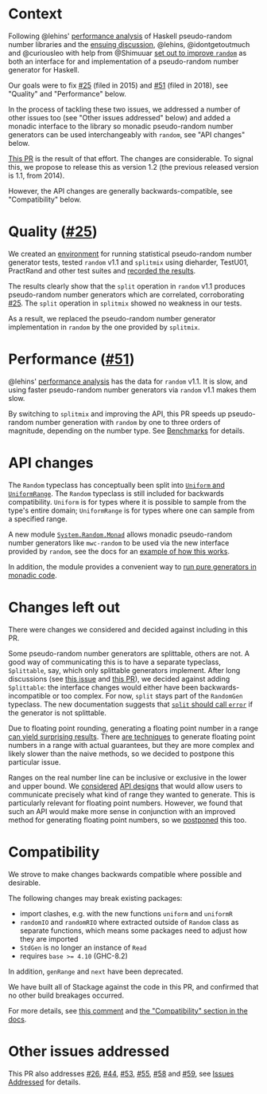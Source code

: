 # Context

Following @lehins' [performance analysis][analysis] of Haskell pseudo-random number libraries and the [ensuing discussion][analysis-discussion], @lehins, @idontgetoutmuch and @curiousleo with help from @Shimuuar [set out to improve `random`][announcement] as both an interface for and implementation of a pseudo-random number generator for Haskell.

Our goals were to fix [#25][issue-25] (filed in 2015) and [#51][issue-51] (filed in 2018), see "Quality" and "Performance" below.

In the process of tackling these two issues, we addressed a number of other issues too (see "Other issues addressed" below) and added a monadic interface to the library so monadic pseudo-random number generators can be used interchangeably with `random`, see "API changes" below.

[This PR](this-pr) is the result of that effort. The changes are considerable. To signal this, we propose to release this as version 1.2 (the previous released version is 1.1, from 2014).

However, the API changes are generally backwards-compatible, see "Compatibility" below.

# Quality ([#25][issue-25])

We created an [environment][quality-repo] for running statistical pseudo-random number generator tests, tested `random` v1.1 and `splitmix` using dieharder, TestU01, PractRand and other test suites and [recorded the results][quality-results].

The results clearly show that the `split` operation in `random` v1.1 produces pseudo-random number generators which are correlated, corroborating [#25][issue-25]. The `split` operation in `splitmix` showed no weakness in our tests.

As a result, we replaced the pseudo-random number generator implementation in `random` by the one provided by `splitmix`.

# Performance ([#51][issue-51])

@lehins' [performance analysis][analysis] has the data for `random` v1.1. It is slow, and using faster pseudo-random number generators via `random` v1.1 makes them slow.

By switching to `splitmix` and improving the API, this PR speeds up pseudo-random number generation with `random` by one to three orders of magnitude, depending on the number type. See [Benchmarks][benchmarks] for details.

# API changes

The `Random` typeclass has conceptually been split into [`Uniform` and `UniformRange`][uniform-vs-uniformrange]. The `Random` typeclass is still included for backwards compatibility. `Uniform` is for types where it is possible to sample from the type's entire domain; `UniformRange` is for types where one can sample from a specified range.

A new module [`System.Random.Monad`][random-monad] allows monadic pseudo-random number generators like `mwc-random` to be used via the new interface provided by `random`, see the docs for an [example of how this works][mwc-example].

In addition, the module provides a convenient way to [run pure generators in monadic code][pure-gen].

# Changes left out

There were changes we considered and decided against including in this PR.

Some pseudo-random number generators are splittable, others are not. A good way of communicating this is to have a separate typeclass, `Splittable`, say, which only splittable generators implement. After long discussions (see [this issue][split-issue] and [this PR][split-pr]), we decided against adding `Splittable`: the interface changes would either have been backwards-incompatible or too complex. For now, `split` stays part of the `RandomGen` typeclass. The new documentation suggests that [`split` should call `error`][split-docs] if the generator is not splittable.

Due to floating point rounding, generating a floating point number in a range [can yield surprising results][fp-caveats]. There [are techniques][fp-issue] to generate floating point numbers in a range with actual guarantees, but they are more complex and likely slower than the naive methods, so we decided to postpone this particular issue.

Ranges on the real number line can be inclusive or exclusive in the lower and upper bound. We [considered][clusivity-issue] [API designs][clusivity-pr] that would allow users to communicate precisely what kind of range they wanted to generate. This is particularly relevant for floating point numbers. However, we found that such an API would make more sense in conjunction with an improved method for generating floating point numbers, so we [postponed][clusivity-postponed] this too.

# Compatibility

We strove to make changes backwards compatible where possible and desirable.

The following changes may break existing packages:

- import clashes, e.g. with the new functions `uniform` and `uniformR`
- `randomIO` and `randomRIO` where extracted outside of `Random` class as separate functions, which means some packages need to adjust how they are imported
- `StdGen` is no longer an instance of `Read`
- requires `base >= 4.10` (GHC-8.2)

In addition, `genRange` and `next` have been deprecated.

We have built all of Stackage against the code in this PR, and confirmed that no other build breakages occurred.

For more details, see [this comment][compatibility-comment] and [the "Compatibility" section in the docs][compatibility].

# Other issues addressed

This PR also addresses [#26][issue-26], [#44][issue-44], [#53][issue-53], [#55][issue-55], [#58][issue-58] and [#59][issue-59], see [Issues Addressed][issues-addressed] for details.

[analysis]: https://alexey.kuleshevi.ch/blog/2019/12/21/random-benchmarks/
[analysis-discussion]: https://www.reddit.com/r/haskell/comments/edr9n4/random_benchmarks/
[announcement]: https://mail.haskell.org/pipermail/libraries/2020-February/030261.html
[benchmarks]: https://github.com/idontgetoutmuch/random/blob/v1.2-proposal/CHANGELOG.md#benchmarks
[clusivity-issue]: https://github.com/idontgetoutmuch/random/issues/113
[clusivity-postponed]: https://github.com/idontgetoutmuch/random/issues/113#issuecomment-624041080
[clusivity-pr]: https://github.com/idontgetoutmuch/random/pull/104
[compatibility]: https://htmlpreview.github.io/?https://raw.githubusercontent.com/idontgetoutmuch/random/haddock-preview/doc/System-Random.html#g:6
[compatibility-comment]: https://github.com/haskell/random/pull/61#issuecomment-628173793
[fp-issue]: https://github.com/idontgetoutmuch/random/issues/105
[fp-caveats]: https://htmlpreview.github.io/?https://raw.githubusercontent.com/idontgetoutmuch/random/haddock-preview/doc/System-Random-Monad.html#g:14
[issue-25]: https://github.com/haskell/random/issues/25
[issue-26]: https://github.com/haskell/random/issues/26
[issue-44]: https://github.com/haskell/random/issues/44
[issue-51]: https://github.com/haskell/random/issues/51
[issue-53]: https://github.com/haskell/random/issues/53
[issue-55]: https://github.com/haskell/random/issues/55
[issue-58]: https://github.com/haskell/random/issues/58
[issue-59]: https://github.com/haskell/random/issues/59
[issues-addressed]: https://github.com/idontgetoutmuch/random/blob/v1.2-proposal/CHANGELOG.md#issues-addressed
[mwc-example]: https://htmlpreview.github.io/?https://raw.githubusercontent.com/idontgetoutmuch/random/haddock-preview/doc/System-Random-Monad.html#g:13
[pure-gen]: https://htmlpreview.github.io/?https://raw.githubusercontent.com/idontgetoutmuch/random/haddock-preview/doc/System-Random-Monad.html#g:5
[quality-repo]: https://github.com/tweag/random-quality
[quality-results]: https://github.com/tweag/random-quality/tree/master/results
[random-monad]: https://htmlpreview.github.io/?https://raw.githubusercontent.com/idontgetoutmuch/random/haddock-preview/doc/System-Random-Monad.html
[split-docs]: https://htmlpreview.github.io/?https://raw.githubusercontent.com/idontgetoutmuch/random/haddock-preview/doc/System-Random.html#v:split
[split-issue]: https://github.com/idontgetoutmuch/random/issues/7
[split-pr]: https://github.com/idontgetoutmuch/random/pull/9
[this-pr]: https://github.com/haskell/random/pull/61
[uniform-vs-uniformrange]: https://htmlpreview.github.io/?https://raw.githubusercontent.com/idontgetoutmuch/random/haddock-preview/doc/System-Random-Monad.html#g:10
